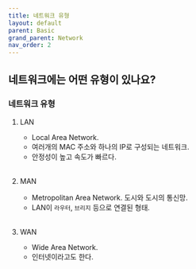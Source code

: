 ```yaml
---
title: 네트워크 유형
layout: default
parent: Basic
grand_parent: Network
nav_order: 2
---
```


## 네트워크에는 어떤 유형이 있나요?
### 네트워크 유형
1. LAN<br/>
    - Local Area Network.<br/>
    - 여러개의 MAC 주소와 하나의 IP로 구성되는 네트워크.<br/>
    - 안정성이 높고 속도가 빠르다.<br/>
    <br/>
   
2. MAN<br/>
    - Metropolitan Area Network. 도시와 도시의 통신망.<br/>
    - LAN이 ``라우터``, ``브리지`` 등으로 연결된 형태.<br/>
    <br/>
   
3. WAN<br/>
    - Wide Area Network.<br/>
    - 인터넷이라고도 한다.<br/>
    <br/>
